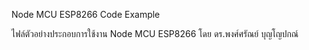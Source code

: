 Node MCU ESP8266 Code Example

ไฟล์ตัวอย่างประกอบการใช้งาน Node MCU ESP8266
โดย ดร.พงศ์ศรัณย์ บุญโญปกณ์
